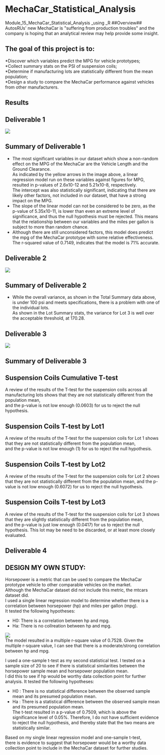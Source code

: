 # MechaCar_Statistical_Analysis
Module_15_MechaCar_Statistical_Analysis _using _R
##Overview##</br>
AutosRUs' new MechaCar is "suffering from production troubles" and the company is hoping that an analytical review may help provide some insight.</br>
## The goal of this project is to:</br>

*Discover which variables predict the MPG for vehicle prototypes;</br>
*Collect summary stats on the PSI of suspension coils;</br>
*Determine if manufacturing lots are statistically different from the mean population;</br>
*Design a study to compare the MechaCar performance against vehicles from other manufacturers.</br>
## Results</br>
## Deliverable 1</br>

<img src="https://github.com/ramyasnl/MechaCar_Statistical_Analysis/blob/main/images/UseDeliv1.png"  /></br>
## Summary of Deliverable 1</br> 
* The most significant variables in our dataset which show a non-random effect on the MPG of the MechaCar are the Vehicle Length and the Ground Clearance. </br>As indicated by the yellow arrows in the image above, a linear regression model run on these variables against figures for MPG, resulted in p-values of 2.6x10-12 and 5.21x10-8, respectively.</br> The intercept was also statistically significant, indicating that there are likely other factors, not included in our dataset, that have a strong impact on the MPG.</br>
* The slope of the linear model can not be considered to be zero, as the p-value of 5.35x10-11,  is lower than even an extreme level of significance, and thus the null hypothesis must be rejected. This means that the relationship between our variables and the miles per gallon is subject to more than random chance.</br>
* Although there are still unconsidered factors, this model does predict the mpg of the MechaCar prototype with some relative effectiveness. The r-squared value of 0.7149,  indicates that the model is 71% accurate.
## Deliverable 2</br>
<img src="https://github.com/ramyasnl/MechaCar_Statistical_Analysis/blob/main/images/Deliv2.png"  /></br>
## Summary of Deliverable 2</br>
* While the overall variance, as shown in the Total Summary data above, is under 100 psi and meets specifications, there is a problem with one of the individual lots.</br> As  shown in  the Lot Summary stats, the variance for Lot 3 is well over the acceptable threshold, at 170.28.</br>
## Deliverable 3</br>
<img src="https://github.com/ramyasnl/MechaCar_Statistical_Analysis/blob/main/images/Deliver3.png"  /></br>
## Summary of Deliverable 3</br>
## Suspension Coils Cumulative T-test</br>
A review of the results of the T-test for the suspension coils across all manufacturing lots shows that they are not statistically different from the population mean,</br> and the p-value is not low enough (0.0603) for us to reject the null hypothesis.
## Suspension Coils T-test by Lot1</br>
A review of the results of the T-test for the suspension coils for Lot 1 shows that they are not statistically different from the population mean,</br> and the p-value is not low enough (1) for us to reject the null hypothesis.</br>
## Suspension Coils T-test by Lot2</br>
A review of the results of the T-test for the suspension coils for Lot 2 shows that they are not statistically different from the population mean, and the p-value is not low enough (0.6072) for us to reject the null hypothesis.</br>
## Suspension Coils T-test by Lot3</br>
A review of the results of the T-test for the suspension coils for Lot 3 shows that they are slightly statistically different from the population mean,</br> and the p-value is just low enough (0.0417) for us to reject the null hypothesis. This lot may be need to be discarded, or at least more closely evaluated.</br>
## Deliverable 4 
## DESIGN MY OWN STUDY:
Horsepower is a metric that can be used to compare the MechaCar prototype vehicle to other comparable vehicles on the market.</br> Although the MechaCar dataset did not include this metric, the mtcars dataset did. </br>I used a single linear regression model to determine whether there is a correlation between horsepower (hp) and miles per gallon (mpg).</br> It tested the following hypotheses:
  * H0: There is a correlation between hp and mpg.</br>
  * Ha: There is no collreation between hp and mpg.</br>
  
 <img src="https://github.com/ramyasnl/MechaCar_Statistical_Analysis/blob/main/images/mtcarsD4.png"  /></br> 
The model resulted in a multiple r-square value of 0.7528. Given the multiple r-square value, I can see that there is a moderate/strong correlation between hp and mpg.</br>

I used a one-sample t-test as my second statistical test. I tested on a sample size of 20 to see if there is statistical similarities between the horsepower sample mean and horsepower population mean. </br>I did this to see if hp would be worthy data collection point for further analysis. It tested the following hypotheses:
  * H0 : There is no statistical difference between the observed sample mean and its presumed population mean.</br>
  * Ha : There is a statistical difference between the observed sample mean and its presumed population mean.</br>
The t-test resulted in a p-value of 0.7509, which is above the significance level of 0.05%. Therefore, I do not have sufficient evidence to reject the null hypothesis,
and thereby state that the two means are statistically similar.</br>

Based on my single linear regression model and one-sample t-test, </br>
there is evidence to suggest that horsepower would be a worthy data collection point to include in the MechaCar dataset for further studies.
